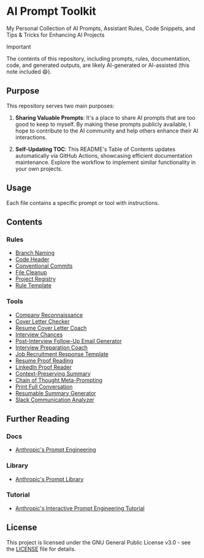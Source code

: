 # AI Prompt Toolkit

My Personal Collection of AI Prompts, Assistant Rules, Code Snippets, and Tips & Tricks for Enhancing AI Projects

> [!IMPORTANT]
> The contents of this repository, including prompts, rules, documentation, code, and generated outputs, are likely AI-generated or AI-assisted (this note included 😄).

## Purpose

This repository serves two main purposes:

1. **Sharing Valuable Prompts**: It's a place to share AI prompts that are too good to keep to myself. By making these prompts publicly available, I hope to contribute to the AI community and help others enhance their AI interactions.

2. **Self-Updating TOC**: This README's Table of Contents updates automatically via GitHub Actions, showcasing efficient documentation maintenance. Explore the workflow to implement similar functionality in your own projects.

## Usage

Each file contains a specific prompt or tool with instructions.

## Contents

<!-- TOC START -->

### Rules

* [Branch Naming](.rules/branch-naming.md)
* [Code Header](.rules/code-header.md)
* [Conventional Commits](.rules/conventional-commits.md)
* [File Cleanup](.rules/file-cleanup.md)
* [Project Registry](.rules/project-registry.md)
* [Rule Template](.rules/rule-template.md)

### Tools

* [Company Reconnaissance](tools/job_company_recon.md)
* [Cover Letter Checker](tools/job_cover_letter_checker.md)
* [Resume Cover Letter Coach](tools/job_cover_letter_coach.md)
* [Interview Chances](tools/job_interview_chances.md)
* [Post-Interview Follow-Up Email Generator](tools/job_interview_follow_up_email.md)
* [Interview Preparation Coach](tools/job_interview_prep_coaching.md)
* [Job Recruitment Response Template ](tools/job_recruitment_response_template.md)
* [Resume Proof Reading](tools/job_resume_proof_reading.md)
* [LinkedIn Proof Reader](tools/linkedin_proof_reader.md)
* [Context-Preserving Summary](tools/llm_contextual_summary.md)
* [Chain of Thought Meta-Prompting](tools/llm_cot_meta_prompting.md)
* [Print Full Conversation](tools/llm_print_full_conversation.md)
* [Resumable Summary Generator](tools/llm_resumable_summary.md)
* [Slack Communication Analyzer](tools/slack_comm_analyzer.md)

<!-- TOC END -->

## Further Reading

### Docs

* [Anthropic's Prompt Engineering](https://docs.anthropic.com/en/docs/build-with-claude/prompt-engineering/overview)

### Library

* [Anthropic's Prompt Library](https://docs.anthropic.com/en/prompt-library/library)

### Tutorial

* [Anthropic's Interactive Prompt Engineering Tutorial](https://github.com/anthropics/prompt-eng-interactive-tutorial)



## License

This project is licensed under the GNU General Public License v3.0 - see the [LICENSE](LICENSE) file for details.
